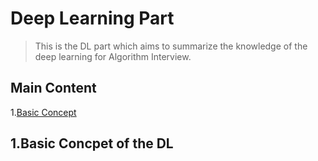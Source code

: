 
# Deep Learning Part
> This is the DL part which aims to summarize the knowledge of the 
> deep learning for Algorithm Interview.

## Main Content
1.[Basic Concept](#1.Basic-Concpet-of-the-DL)




## 1.Basic Concpet of the DL
